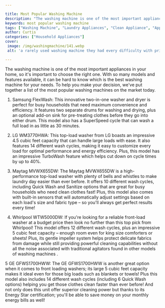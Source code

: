 ```yaml
---

title: Most Popular Washing Machine
description: "The washing machine is one of the most important appliances in your home, so it's important to choose the right one. With so many ...keep reading to learn"
keywords: most popular washing machine
tags: ["Washing Machine", "Laundry Appliances", "Clean Appliance", "Appliance Guide"]
author: Curtis
categories: ["Household Appliances"]
cover: 
 image: /img/washingmachine/141.webp
 alt: 'a rarely used washing machine they had every difficulty with prior'

---
```


The washing machine is one of the most important appliances in your home, so it's important to choose the right one. With so many models and features available, it can be hard to know which is the best washing machine for your needs. To help you make your decision, we've put together a list of the most popular washing machines on the market today.

1. Samsung FlexWash: This innovative two-in-one washer and dryer is perfect for busy households that need maximum convenience and efficiency. It features two separate drums for washing and drying, plus an optional add-on sink for pre-treating clothes before they go into either drum. This model also has a SuperSpeed cycle that can wash a full load in as little as 30 minutes.

2. LG WM3770HWA: This top-load washer from LG boasts an impressive 4.5 cubic feet capacity that can handle large loads with ease. It also features 14 different wash cycles, making it easy to customize every load for optimal performance and energy efficiency. Plus, this model has an impressive TurboWash feature which helps cut down on cycle times by up to 40%. 

3. Maytag MVWX655DW: The Maytag MVWX655DW is a high-performance top-load washer with plenty of bells and whistles to make laundry day easier than ever before. It offers 10 different wash cycles, including Quick Wash and Sanitize options that are great for busy households who need clean clothes fast! Plus, this model also comes with built-in sensors that will automatically adjust settings based on each load's size and fabric type – so you'll always get perfect results every time! 

4. Whirlpool WTW5000DW: If you're looking for a reliable front-load washer at a budget price then look no further than this top pick from Whirlpool! This model offers 12 different wash cycles, plus an impressive 5 cubic feet capacity – enough room even for king size comforters or sheets! Plus, its gentle impeller system helps protect delicate fabrics from damage while still providing powerful cleaning capabilities without all the noise associated with traditional agitators found in other models of washing machines . 

5 GE GFWS1700HWW: The GE GFWS1700HWW is another great option when it comes to front loading washers; its large 5 cubic feet capacity makes it ideal even for those big loads such as blankets or towels! Plus this model also includes 14 different wash cycles (including 6 Quick Wash options) helping you get those clothes clean faster than ever before! And not only does this unit offer superior cleaning power but thanks to its Energy Star certification; you'll be able to save money on your monthly energy bills as well!
